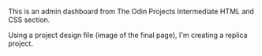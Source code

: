 This is an admin dashboard from The Odin Projects Intermediate HTML and CSS section.

Using a project design file (image of the final page), I'm creating a replica project.
